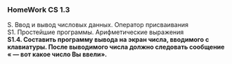 ### HomeWork CS 1.3  
S. Ввод и вывод числовых данных. Оператор присваивания  
S1. Простейшие программы. Арифметические выражения  
**S1.4. Составить программу вывода на экран числа, вводимого с клавиатуры. После выводимого числа должно следовать сообщение « — вот какое число Вы ввели».**
